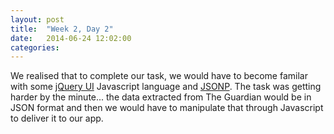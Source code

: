 ```yaml
---
layout: post
title:  "Week 2, Day 2"
date:   2014-06-24 12:02:00
categories:
---
```


We realised that to complete our task, we would have to become familar with some <a href="http://jqueryui.com/">jQuery UI</a> Javascript language and <a href="http://json-p.org/">JSONP</a>. The task was getting harder by the minute... the data extracted  from The Guardian would be in JSON format and then we would have to manipulate that through Javascript to deliver it to our app.